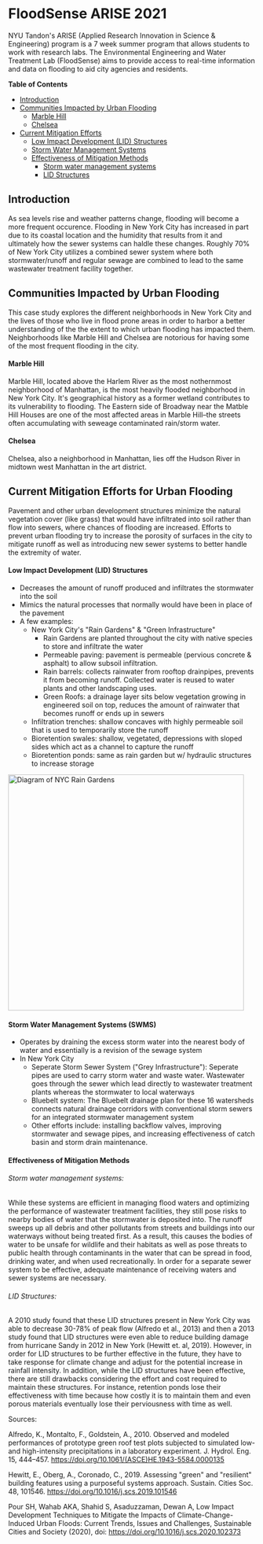 # FloodSense ARISE 2021
NYU Tandon's ARISE (Applied Research Innovation in Science & Engineering) program is a 7 week summer program that allows students to work with research labs. The Environmental Engineering and Water Treatment Lab (FloodSense) aims to provide access to real-time information and data on flooding to aid city agencies and residents.  


**Table of Contents**
- [Introduction](#Introduction)
- [Communities Impacted by Urban Flooding](#Communities-Impacted-by-Urban-Flooding)
  - [Marble Hill](#Marble-Hill)
  - [Chelsea](#Chelsea)
- [Current Mitigation Efforts](#Current-Mitigation-Efforts)
  - [Low Impact Development (LID) Structures](#Low-Impact-Development-Structures)
  - [Storm Water Management Systems](#Storm-Water-Management-Systems)
  - [Effectiveness of Mitigation Methods](Effectiveness-of-Mitigation-Methods)
    - [Storm water management systems](#Storm-water-management-systems)
    - [LID Structures](LID-Structures)

## Introduction

As sea levels rise and weather patterns change, flooding will become a more frequent occurence. Flooding in New York City has increased in part due to its coastal location and the humidity that results from it and ultimately how the sewer systems can haldle these changes. Roughly 70% of New York City utilizes a combined sewer system where both stormwater/runoff and regular sewage are combined to lead to the same wastewater treatment facility together.

## Communities Impacted by Urban Flooding

This case study explores the different neighborhoods in New York City and the lives of those who live in flood prone areas in order to harbor a better understanding of the the extent to which urban flooding has impacted them. Neighborhoods like Marble Hill and Chelsea are notorious for having some of the most frequent flooding in the city.  

#### Marble Hill

Marble Hill, located above the Harlem River as the most nothernmost neighborhood of Manhattan, is the most heavily flooded neighborhood in New York City. It's geographical history as a former wetland contributes to its vulnerability to flooding. The Eastern side of Broadway near the Matble Hill Houses are one of the most affected areas in Marble Hill–the streets often accumulating with seweage contaminated rain/storm water. 

#### Chelsea

Chelsea, also a neighborhood in Manhattan, lies off the Hudson River in midtown west Manhattan in the art district. 
## Current Mitigation Efforts for Urban Flooding

Pavement and other urban development structures minimize the natural vegetation cover (like grass) that would have infiltrated into soil rather than flow into sewers, where chances of flooding are increased. Efforts to prevent urban flooding try to increase the porosity of surfaces in the city to mitigate runoff as well as introducing new sewer systems to better handle the extremity of water.

#### Low Impact Development (LID) Structures
- Decreases the amount of runoff produced and infiltrates the stormwater into the soil
- Mimics the natural processes that normally would have been in place of the pavement
- A few examples:
    - New York City's "Rain Gardens" & "Green Infrastructure"
        - Rain Gardens are planted throughout the city with native species to store and infiltrate the water
        - Permeable paving: pavement is permeable (pervious concrete & asphalt) to allow subsoil infiltration.
        - Rain barrels: collects rainwater from rooftop drainpipes, prevents it from becoming runoff. Collected water is reused to water plants and other landscaping uses.
        - Green Roofs: a drainage layer sits below vegetation growing in engineered soil on top, reduces the amount of rainwater that becomes runoff or ends up in sewers
    - Infiltration trenches: shallow concaves with highly permeable soil that is used to temporarily store the runoff
    - Bioretention swales: shallow, vegetated, depressions with sloped sides which act as a channel to capture the runoff
    - Bioretention ponds: same as rain garden but w/ hydraulic structures to increase storage

<img src="https://miro.medium.com/max/1200/1*BWIyikeCT2d2Cv4K_abXAg.jpeg" alt= "Diagram of NYC Rain Gardens" width="480" >

#### Storm Water Management Systems (SWMS)
- Operates by draining the excess storm water into the nearest body of water and essentially is a revision of the sewage system
- In New York City
    - Seperate Storm Sewer System ("Grey Infrastructure"): Seperate pipes are used to carry storm water and waste water. Wastewater goes through the sewer which lead directly to wastewater treatment plants whereas the stormwater to local waterways
    - Bluebelt system: The Bluebelt drainage plan for these 16 watersheds connects natural drainage corridors with conventional storm sewers for an integrated stormwater management system
    - Other efforts include: installing backflow valves, improving stormwater and sewage pipes, and increasing effectiveness of catch basin and storm drain maintenance.

#### Effectiveness of Mitigation Methods

###### Storm water management systems:
  While these systems are efficient in managing flood waters and optimizing the performance of wastewater treatment facilities, they still pose risks to nearby bodies of water that the stormwater is deposited into. The runoff sweeps up all debris and other pollutants from streets and buildings into our waterways without being treated first. As a result, this causes the bodies of water to be unsafe for wildlife and their habitats as well as pose threats to public health through contaminants in the water that can be spread in food, drinking water, and when used recreationally. In order for a separate sewer system to be effective, adequate maintenance of receiving waters and sewer systems are necessary.

###### LID Structures:
  A 2010 study found that these LID structures present in New York City was able to decrease 30-78% of peak flow (Alfredo et al., 2013) and then a 2013 study found that LID structures were even able to reduce building damage from hurricane Sandy in 2012 in New York (Hewitt et. al, 2019). However, in order for LID structures to be further effective in the future, they have to take response for climate change and adjust for the potential increase in rainfall intensity. In addition, while the LID structures have been effective, there are still drawbacks considering the effort and cost required to maintain these structures. For instance, retention ponds lose their effectiveness with time because how costly it is to maintain them and even porous materials eventually lose their perviousness with time as well.

Sources:

Alfredo, K., Montalto, F., Goldstein, A., 2010. Observed and modeled performances of prototype green roof test plots subjected to simulated low-and high-intensity precipitations in a laboratory experiment. J. Hydrol. Eng. 15, 444–457. https://doi.org/10.1061/(ASCE)HE.1943-5584.0000135

Hewitt, E., Oberg, A., Coronado, C., 2019. Assessing "green" and "resilient" building features using a purposeful systems approach. Sustain. Cities Soc. 48, 101546. https://doi.org/10.1016/j.scs.2019.101546

Pour SH, Wahab AKA, Shahid S, Asaduzzaman, Dewan A, Low Impact Development Techniques to Mitigate the Impacts of Climate-Change-Induced Urban Floods: Current Trends, Issues and Challenges, Sustainable Cities and Society (2020),
doi: https://doi.org/10.1016/j.scs.2020.102373
